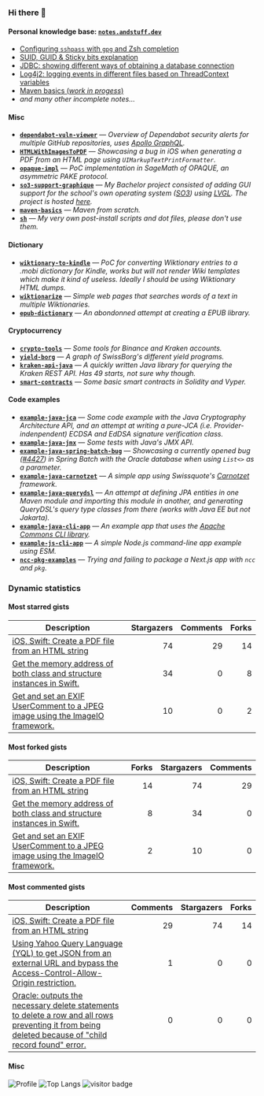### Hi there 👋

#### Personal knowledge base: [`notes.andstuff.dev`](https://notes.andstuff.dev)

- [Configuring `sshpass` with `gpg` and Zsh completion](https://notes.andstuff.club/softwares/sshpass)
- [SUID, GUID & Sticky bits explanation](https://notes.andstuff.club/os/linux/suid)
- [JDBC: showing different ways of obtaining a database connection](https://notes.andstuff.club/prog/java/jdbc)
- [Log4j2: logging events in different files based on ThreadContext variables](https://notes.andstuff.club/prog/java/log4j2)
- [Maven basics (*work in progess*)](https://notes.andstuff.club/softwares/maven)
- *and many other incomplete notes…*

#### Misc

- [**`dependabot-vuln-viewer`**](https://github.com/nyg/dependabot-vuln-viewer) — *Overview of Dependabot security alerts for multiple GitHub repositories, uses [Apollo GraphQL](apollographql/apollo-client).*
- [**`HTMLWithImagesToPDF`**](https://github.com/nyg/HTMLWithImagesToPDF) — *Showcasing a bug in iOS when generating a PDF from an HTML page using `UIMarkupTextPrintFormatter`.*
- [**`opaque-impl`**](https://github.com/nyg/opaque-impl) — *PoC implementation in SageMath of OPAQUE, an asymmetric PAKE protocol.*
- [**`so3-support-graphique`**](https://gitlab.com/nyg/so3-support-graphique) — *My Bachelor project consisted of adding GUI support for the school's own operating system ([SO3](smartobjectoriented/so3)) using [LVGL](lvgl/lvgl). The project is hosted [here](https://nyg.gitlab.io/so3-support-graphique/index.html).*
- [**`maven-basics`**](https://git.sr.ht/~nyg/maven-basics) — *Maven from scratch.*
- [**`sh`**](https://git.sr.ht/~nyg/sh) — *My very own post-install scripts and dot files, please don't use them.*

#### Dictionary

- [**`wiktionary-to-kindle`**](https://github.com/nyg/wiktionary-to-kindle) — *PoC for converting Wiktionary entries to a .mobi dictionary for Kindle, works but will not render Wiki templates which make it kind of useless. Ideally I should be using Wiktionary HTML dumps.*
- [**`wiktionarize`**](https://github.com/nyg/wiktionarize) — *Simple web pages that searches words of a text in multiple Wiktionaries.*
- [**`epub-dictionary`**](https://github.com/nyg/epub-dictionary) — *An abondonned attempt at creating a EPUB library.*

#### Cryptocurrency

- [**`crypto-tools`**](https://github.com/nyg/crypto-tools) — *Some tools for Binance and Kraken accounts.*
- [**`yield-borg`**](https://github.com/nyg/yield-borg) — *A graph of SwissBorg's different yield programs.*
- [**`kraken-api-java`**](https://github.com/nyg/kraken-api-java) — *A quickly written Java library for querying the Kraken REST API. Has 49 starts, not sure why though.*
- [**`smart-contracts`**](https://github.com/nyg/smart-contracts) — *Some basic smart contracts in Solidity and Vyper.*

#### Code examples

- [**`example-java-jca`**](https://git.sr.ht/~nyg/example-java-jca) — *Some code example with the Java Cryptography Architecture API, and an attempt at writing a pure-JCA (i.e. Provider-indenpendent) ECDSA and EdDSA signature verification class.*
- [**`example-java-jmx`**](https://git.sr.ht/~nyg/example-java-jmx) — *Some tests with Java's JMX API.*
- [**`example-java-spring-batch-bug`**](https://git.sr.ht/~nyg/example-java-spring-batch-bug) — *Showcasing a currently opened bug ([#4427](spring-projects/spring-batch/issues/4427)) in Spring Batch with the Oracle database when using `List<>` as a parameter.*
- [**`example-java-carnotzet`**](https://git.sr.ht/~nyg/example-java-carnotzet) — *A simple app using Swissquote's [Carnotzet](swissquote/carnotzet) framework.*
- [**`example-java-querydsl`**](https://git.sr.ht/~nyg/example-java-querydsl) — *An attempt at defining JPA entities in one Maven module and importing this module in another, and generating QueryDSL's query type classes from there (works with Java EE but not Jakarta).*
- [**`example-java-cli-app`**](https://git.sr.ht/~nyg/example-java-cli-app) — *An example app that uses the [Apache Commons CLI library](https://commons.apache.org/proper/commons-cli).*
- [**`example-js-cli-app`**](https://git.sr.ht/~nyg/example-js-cli-app) — *A simple Node.js command-line app example using ESM.*
- [**`ncc-pkg-examples`**](https://github.com/nyg/ncc-pkg-examples) — *Trying and failing to package a Next.js app with `ncc` and `pkg`.*

### Dynamic statistics

#### Most starred gists

| Description | Stargazers | Comments | Forks
| --- | ---: | ---: | ---: |
| [iOS, Swift: Create a PDF file from an HTML string](https://gist.github.com/b8cd742250826cb1471f) | 74 | 29 | 14
| [Get the memory address of both class and structure instances in Swift.](https://gist.github.com/b6a80bf79e72599230c312c69e963e60) | 34 | 0 | 8
| [Get and set an EXIF UserComment to a JPEG image using the ImageIO framework.](https://gist.github.com/c90f36abbd30f72c8b6681ef23db886b) | 10 | 0 | 2

#### Most forked gists

| Description | Forks | Stargazers | Comments
| --- | ---: | ---: | ---: |
| [iOS, Swift: Create a PDF file from an HTML string](https://gist.github.com/b8cd742250826cb1471f) | 14 | 74 | 29
| [Get the memory address of both class and structure instances in Swift.](https://gist.github.com/b6a80bf79e72599230c312c69e963e60) | 8 | 34 | 0
| [Get and set an EXIF UserComment to a JPEG image using the ImageIO framework.](https://gist.github.com/c90f36abbd30f72c8b6681ef23db886b) | 2 | 10 | 0

#### Most commented gists

| Description | Comments | Stargazers | Forks
| --- | ---: | ---: | ---: |
| [iOS, Swift: Create a PDF file from an HTML string](https://gist.github.com/b8cd742250826cb1471f) | 29 | 74 | 14
| [Using Yahoo Query Language (YQL) to get JSON from an external URL and bypass the Access-Control-Allow-Origin restriction.](https://gist.github.com/d5c906a47dbeb9ad84cbed9fd207105d) | 1 | 0 | 0
| [Oracle: outputs the necessary delete statements to delete a row and all rows preventing it from being deleted because of &quot;child record found&quot; error.](https://gist.github.com/eb091e6c7c59b71fa4c9d49860574d2c) | 0 | 0 | 0

#### Misc

![Profile](https://github-readme-stats.vercel.app/api?username=nyg&show_icons=true&show=discussions_started)
![Top Langs](https://github-readme-stats.vercel.app/api/top-langs/?username=nyg&layout=compact)
![visitor badge](https://visitor-badge.laobi.icu/badge?page_id=nyg.nyg)
